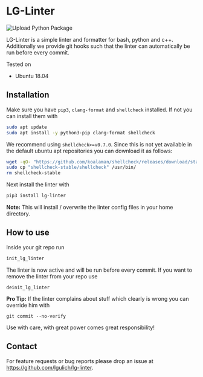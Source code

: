 # LG-Linter
![Upload Python Package](https://github.com/lgulich/lg-linter/workflows/Upload%20Python%20Package/badge.svg?branch=master)

LG-Linter is a simple linter and formatter for bash, python and c++. Additionally we provide git hooks such that the linter can automatically be run before every commit.

Tested on 
* Ubuntu 18.04

## Installation
Make sure you have `pip3`, `clang-format` and `shellcheck` installed. If not you can install them with
```sh
sudo apt update
sudo apt install -y python3-pip clang-format shellcheck
```

We recommend using `shellcheck>=v0.7.0`. Since this is not yet available in the default ubuntu apt repositories you can download it as follows:
```sh
wget -qO- "https://github.com/koalaman/shellcheck/releases/download/stable/shellcheck-stable.linux.x86_64.tar.xz" | tar -xJv
sudo cp "shellcheck-stable/shellcheck" /usr/bin/
rm shellcheck-stable
```

Next install the linter with
```sh
pip3 install lg-linter
```
**Note:** This will install / overwrite the linter config files in your home directory.

## How to use
Inside your git repo run
```sh
init_lg_linter
```
The linter is now active and will be run before every commit.
If you want to remove the linter from your repo use
```
deinit_lg_linter
```

**Pro Tip:** If the linter complains about stuff which clearly is wrong you can override him with
```
git commit --no-verify
```
Use with care, with great power comes great responsibility!

## Contact
For feature requests or bug reports please drop an issue at https://github.com/lgulich/lg-linter.
